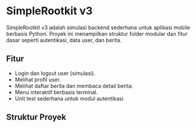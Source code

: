 # SimpleRootkit v3

SimpleRootkit v3 adalah simulasi backend sederhana untuk aplikasi mobile berbasis Python. Proyek ini menampilkan struktur folder modular dan fitur dasar seperti autentikasi, data user, dan berita.

## Fitur

- Login dan logout user (simulasi).
- Melihat profil user.
- Melihat daftar berita dan membaca detail berita.
- Menu interaktif berbasis terminal.
- Unit test sederhana untuk modul autentikasi.

## Struktur Proyek
